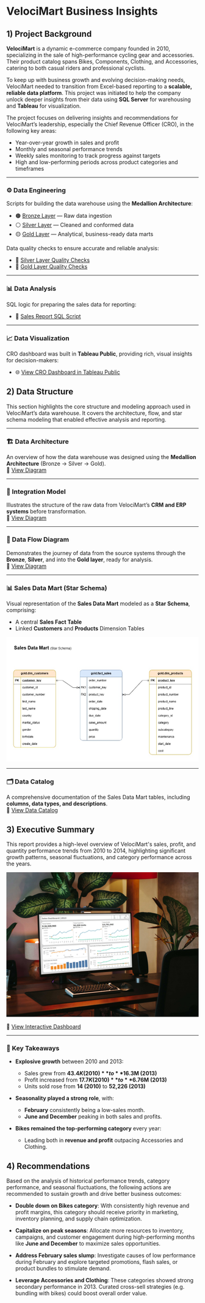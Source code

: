 # VelociMart Business Insights

## 1) Project Background

**VelociMart** is a dynamic e-commerce company founded in 2010, specializing in the sale of high-performance cycling gear and accessories. Their product catalog spans Bikes, Components, Clothing, and Accessories, catering to both casual riders and professional cyclists.

To keep up with business growth and evolving decision-making needs, VelociMart needed to transition from Excel-based reporting to a **scalable, reliable data platform**. This project was initiated to help the company unlock deeper insights from their data using **SQL Server** for warehousing and **Tableau** for visualization.

The project focuses on delivering insights and recommendations for VelociMart’s leadership, especially the Chief Revenue Officer (CRO), in the following key areas:

- Year-over-year growth in sales and profit  
- Monthly and seasonal performance trends  
- Weekly sales monitoring to track progress against targets  
- High and low-performing periods across product categories and timeframes  

---

### ⚙️ Data Engineering

Scripts for building the data warehouse using the **Medallion Architecture**:

- 🟤 [Bronze Layer](scripts/bronze) — Raw data ingestion  
- ⚪ [Silver Layer](scripts/silver) — Cleaned and conformed data  
- 🟡 [Gold Layer](scripts/gold) — Analytical, business-ready data marts  

Data quality checks to ensure accurate and reliable analysis:

- 🧪 [Silver Layer Quality Checks](tests/quality_checks_silver.sql)  
- 🧪 [Gold Layer Quality Checks](tests/quality_checks_gold.sql)

---

### 📊 Data Analysis

SQL logic for preparing the sales data for reporting:

- 📄 [Sales Report SQL Script](scripts/reports/sales_report.sql)

---

### 📈 Data Visualization

CRO dashboard was built in **Tableau Public**, providing rich, visual insights for decision-makers:

- 🌐 [View CRO Dashboard in Tableau Public](https://public.tableau.com/shared/HBWCH3TXQ?:display_count=n&:origin=viz_share_link)

## 2) Data Structure

This section highlights the core structure and modeling approach used in VelociMart’s data warehouse. It covers the architecture, flow, and star schema modeling that enabled effective analysis and reporting.

---

### 🏗️ Data Architecture

An overview of how the data warehouse was designed using the **Medallion Architecture** (Bronze → Silver → Gold).  
📎 [View Diagram](docs/Data%20Architecture.jpg)

---

### 🔗 Integration Model

Illustrates the structure of the raw data from VelociMart’s **CRM and ERP systems** before transformation.  
📎 [View Diagram](docs/Integration_Model.jpg)

---

### 🔄 Data Flow Diagram

Demonstrates the journey of data from the source systems through the **Bronze**, **Silver**, and into the **Gold layer**, ready for analysis.  
📎 [View Diagram](docs/Data%20Flow%20Diagram.jpg)

---

### 📊 Sales Data Mart (Star Schema)

Visual representation of the **Sales Data Mart** modeled as a **Star Schema**, comprising:
- A central **Sales Fact Table**
- Linked **Customers** and **Products** Dimension Tables

![Sales Data Mart](docs/Sales%20Data%20Mart.jpg)

---

### 🗂️ Data Catalog

A comprehensive documentation of the Sales Data Mart tables, including **columns, data types, and descriptions**.  
📎 [View Data Catalog](docs/data_catalog.md)

## 3) Executive Summary

This report provides a high-level overview of VelociMart's sales, profit, and quantity performance trends from 2010 to 2014, highlighting significant growth patterns, seasonal fluctuations, and category performance across the years.

![CRO Dashboard](docs/CRO-Dashboard.jpg)

🔗 [View Interactive Dashboard](https://public.tableau.com/shared/HBWCH3TXQ?:display_count=n&:origin=viz_share_link)

---

### 🧠 Key Takeaways

- **Explosive growth** between 2010 and 2013:
  - Sales grew from **$43.4K (2010)** to **$16.3M (2013)**  
  - Profit increased from **$17.7K (2010)** to **$6.76M (2013)**
  - Units sold rose from **14 (2010)** to **52,226 (2013)**

- **Seasonality played a strong role**, with:
  - **February** consistently being a low-sales month.  
  - **June and December** peaking in both sales and profits.

- **Bikes remained the top-performing category** every year:
  - Leading both in **revenue and profit** outpacing Accessories and Clothing.

## 4) Recommendations

Based on the analysis of historical performance trends, category performance, and seasonal fluctuations, the following actions are recommended to sustain growth and drive better business outcomes:

- **Double down on Bikes category**: With consistently high revenue and profit margins, this category should receive priority in marketing, inventory planning, and supply chain optimization.

- **Capitalize on peak seasons**: Allocate more resources to inventory, campaigns, and customer engagement during high-performing months like **June and December** to maximize sales opportunities.

- **Address February sales slump**: Investigate causes of low performance during February and explore targeted promotions, flash sales, or product bundles to stimulate demand.

- **Leverage Accessories and Clothing**: These categories showed strong secondary performance in 2013. Curated cross-sell strategies (e.g. bundling with bikes) could boost overall order value.
